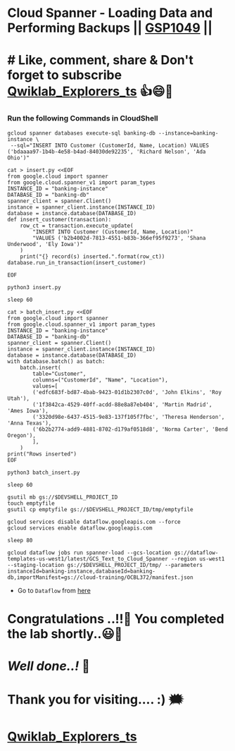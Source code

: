 # Cloud Spanner - Loading Data and Performing Backups || [GSP1049](https://www.cloudskillsboost.google/focuses/54354?parent=catalog) ||

# # Like, comment, share & Don't forget to subscribe [Qwiklab_Explorers_ts](https://youtube.com/@titashshil?si=RgamNu1dc9jVIbJN) 👍😄🤝

### Run the following Commands in CloudShell

```
gcloud spanner databases execute-sql banking-db --instance=banking-instance \
 --sql="INSERT INTO Customer (CustomerId, Name, Location) VALUES ('bdaaaa97-1b4b-4e58-b4ad-84030de92235', 'Richard Nelson', 'Ada Ohio')"

cat > insert.py <<EOF
from google.cloud import spanner
from google.cloud.spanner_v1 import param_types
INSTANCE_ID = "banking-instance"
DATABASE_ID = "banking-db"
spanner_client = spanner.Client()
instance = spanner_client.instance(INSTANCE_ID)
database = instance.database(DATABASE_ID)
def insert_customer(transaction):
    row_ct = transaction.execute_update(
        "INSERT INTO Customer (CustomerId, Name, Location)"
        "VALUES ('b2b4002d-7813-4551-b83b-366ef95f9273', 'Shana Underwood', 'Ely Iowa')"
    )
    print("{} record(s) inserted.".format(row_ct))
database.run_in_transaction(insert_customer)

EOF

python3 insert.py

sleep 60

cat > batch_insert.py <<EOF
from google.cloud import spanner
from google.cloud.spanner_v1 import param_types
INSTANCE_ID = "banking-instance"
DATABASE_ID = "banking-db"
spanner_client = spanner.Client()
instance = spanner_client.instance(INSTANCE_ID)
database = instance.database(DATABASE_ID)
with database.batch() as batch:
    batch.insert(
        table="Customer",
        columns=("CustomerId", "Name", "Location"),
        values=[
        ('edfc683f-bd87-4bab-9423-01d1b2307c0d', 'John Elkins', 'Roy Utah'),
        ('1f3842ca-4529-40ff-acdd-88e8a87eb404', 'Martin Madrid', 'Ames Iowa'),
        ('3320d98e-6437-4515-9e83-137f105f7fbc', 'Theresa Henderson', 'Anna Texas'),
        ('6b2b2774-add9-4881-8702-d179af0518d8', 'Norma Carter', 'Bend Oregon'),
        ],
    )
print("Rows inserted")
EOF

python3 batch_insert.py

sleep 60

gsutil mb gs://$DEVSHELL_PROJECT_ID
touch emptyfile
gsutil cp emptyfile gs://$DEVSHELL_PROJECT_ID/tmp/emptyfile

gcloud services disable dataflow.googleapis.com --force
gcloud services enable dataflow.googleapis.com

sleep 80

gcloud dataflow jobs run spanner-load --gcs-location gs://dataflow-templates-us-west1/latest/GCS_Text_to_Cloud_Spanner --region us-west1 --staging-location gs://$DEVSHELL_PROJECT_ID/tmp/ --parameters instanceId=banking-instance,databaseId=banking-db,importManifest=gs://cloud-training/OCBL372/manifest.json
```

* Go to `Dataflow` from [here](https://console.cloud.google.com/dataflow?)


# Congratulations ..!!🎉  You completed the lab shortly..😃💯

# *Well done..!* 👏

# Thank you for visiting.... :) 🗯️

# [Qwiklab_Explorers_ts](https://youtube.com/@titashshil?si=RgamNu1dc9jVIbJN)
